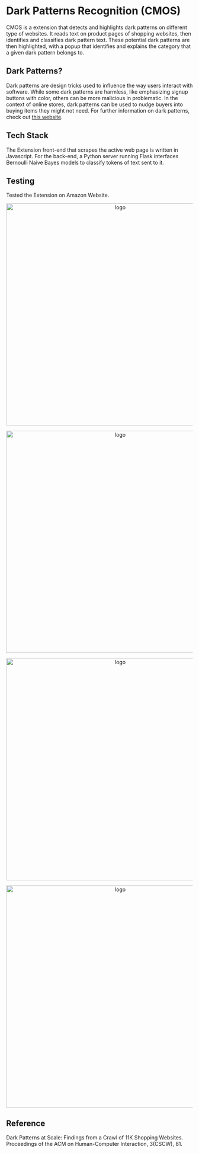 # Dark Patterns Recognition (CMOS)

CMOS is a extension that detects and highlights dark patterns on different type of websites. It reads text on product pages of shopping websites, then identifies and classifies dark pattern text. These potential dark patterns are then highlighted, with a popup that identifies and explains the category that a given dark pattern belongs to. 

## Dark Patterns?
Dark patterns are design tricks used to influence the way users interact with software. While some dark patterns are harmless, like emphasizing signup buttons with color, others can be more malicious in problematic. In the context of online stores, dark patterns can be used to nudge buyers into buying items they might not need. For further information on dark patterns, check out [this website](https://darkpatterns.org).

## Tech Stack
The Extension front-end that scrapes the active web page is written in Javascript. For the back-end, a Python server running Flask interfaces Bernoulli Naive Bayes models to classify tokens of text sent to it.

## Testing 
Tested the Extension on Amazon Website.
<p align="center">
    <img src="https://github.com/Nikita-silu/Cmos_dark_pattern/assets/123747415/5b3632f5-0bd9-4af3-882a-7d90847492ca" alt="logo" width=600 >
</p>
<p align="center">
    <img src="https://github.com/Nikita-silu/Cmos_dark_pattern/assets/123747415/55189e39-337e-4828-8659-c520dc273464" alt="logo" width=600 >
</p>
<p align="center">
    <img src="https://github.com/Nikita-silu/Cmos_dark_pattern/assets/123747415/e0399c51-fce8-4de4-a716-335807a6f093" alt="logo" width=600 >
</p>
<p align="center">
    <img src="https://github.com/Nikita-silu/Cmos_dark_pattern/assets/123747415/b0679103-1a4f-459f-b2bd-ebf233306f8d" alt="logo" width=600 >
</p>



## Reference
Dark Patterns at Scale: Findings from a Crawl of 11K Shopping Websites. Proceedings of the ACM on Human-Computer Interaction, 3(CSCW), 81.


